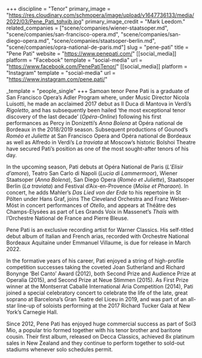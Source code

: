 +++
discipline = "Tenor"
primary_image = "https://res.cloudinary.com/schmopera/image/upload/v1647736133/media/2022/03/Pene_Pati_tqhxjb.jpg"
primary_image_credit = "Mark Leedom."
related_companies = ["scene/companies/wiener-staatsoper.md", "scene/companies/san-francisco-opera.md", "scene/companies/san-diego-opera.md", "scene/companies/staatsoper-berlin.md", "scene/companies/opra-national-de-paris.md"]
slug = "pene-pati"
title = "Pene Pati"
website = "https://www.penepati.com/"
[[social_media]]
platform = "Facebook"
template = "social-media"
url = "https://www.facebook.com/PenePatiTenor/"
[[social_media]]
platform = "Instagram"
template = "social-media"
url = "https://www.instagram.com/pene.pati/"

_template = "people_single"
+++
Samoan tenor Pene Pati is a graduate of San Francisco Opera’s Adler Program where, under Music Director Nicola Luisotti, he made an acclaimed 2017 debut as Il Duca di Mantova in Verdi’s _Rigoletto_, and has subsequently been hailed ​‘the most exceptional tenor discovery of the last decade’ (_Opéra-Online_) following his first performances as Percy in Donizetti’s _Anna Bolena_ at Opéra national de Bordeaux in the 2018/2019 season. Subsequent productions of Gounod’s _Roméo et Juliette_ at San Francisco Opera and Opéra national de Bordeaux as well as Alfredo in Verdi’s _La traviata_ at Moscow’s historic Bolshoi Theatre have secured Pati’s position as one of the most sought-after tenors of his day.

In the upcoming season, Pati debuts at Opéra National de Paris (_L’Elisir d’amore_), Teatro San Carlo di Napoli (_Lucia di Lammermoor_), Wiener Staatsoper (_Anna Bolena_), San Diego Opera (_Roméo et Juliette_), Staatsoper Berlin (_La traviata_) and Festival d’Aix-en-Provence (_Moïse et Pharaon_). In concert, he adds Mahler’s _Das Lied von der Erde_ to his repertoire in St Pölten under Hans Graf, joins The Cleveland Orchestra and Franz Welser-Möst in concert performances of _Otello_, and appears at Théâtre des Champs-Elysées as part of Les Grands Voix in Massenet’s _Thaïs_ with l’Orchestre National de France and Pierre Bleuse.

Pene Pati is an exclusive recording artist for Warner Classics. His self-titled debut album of Italian and French arias, recorded with Orchestre National Bordeaux Aquitaine under Emmanuel Villaume, is due for release in March 2022.

In the formative years of his career, Pati enjoyed a string of high-profile competition successes taking the coveted Joan Sutherland and Richard Bonynge ​‘Bel Canto’ Award (2012), both Second Prize and Audience Prize at Operalia (2015), and Second Prize at Neue Stimmen (2015). As First Prize winner at the Montserrat Caballé International Aria Competition (2014), Pati joined a special celebratory concert to celebrate the life of the late, great soprano at Barcelona’s Gran Teatre del Liceu in 2019, and was part of an all-star line-up of soloists performing at the 2017 Richard Tucker Gala at New York’s Carnegie Hall.

Since 2012, Pene Pati has enjoyed huge commercial success as part of Sol3 Mio, a popular trio formed together with his tenor brother and baritone cousin. Their first album, released on Decca Classics, achieved 8x platinum sales in New Zealand and they continue to perform together to sold-out stadiums whenever solo schedules permit.